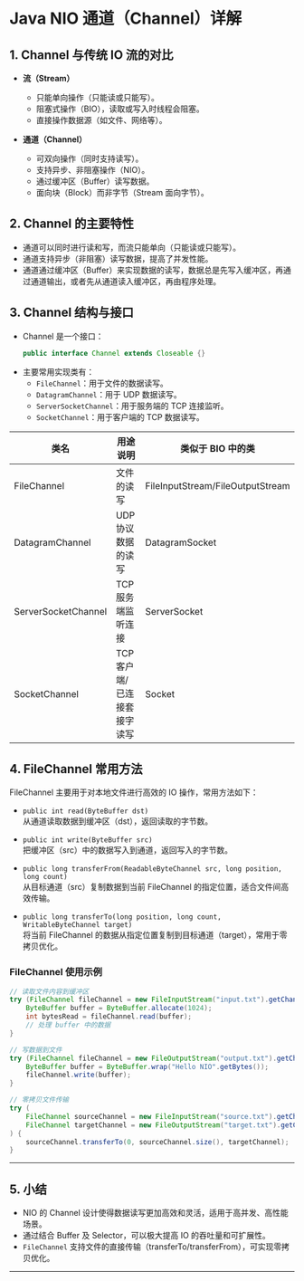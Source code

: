 # Java NIO 通道（Channel）详解

## 1. Channel 与传统 IO 流的对比

- **流（Stream）**
  - 只能单向操作（只能读或只能写）。
  - 阻塞式操作（BIO），读取或写入时线程会阻塞。
  - 直接操作数据源（如文件、网络等）。

- **通道（Channel）**
  - 可双向操作（同时支持读写）。
  - 支持异步、非阻塞操作（NIO）。
  - 通过缓冲区（Buffer）读写数据。
  - 面向块（Block）而非字节（Stream 面向字节）。

## 2. Channel 的主要特性

- 通道可以同时进行读和写，而流只能单向（只能读或只能写）。
- 通道支持异步（非阻塞）读写数据，提高了并发性能。
- 通道通过缓冲区（Buffer）来实现数据的读写，数据总是先写入缓冲区，再通过通道输出，或者先从通道读入缓冲区，再由程序处理。

## 3. Channel 结构与接口

- Channel 是一个接口：
  ```java
  public interface Channel extends Closeable {}
  ```
- 主要常用实现类有：
  - `FileChannel`：用于文件的数据读写。
  - `DatagramChannel`：用于 UDP 数据读写。
  - `ServerSocketChannel`：用于服务端的 TCP 连接监听。
  - `SocketChannel`：用于客户端的 TCP 数据读写。

| 类名                | 用途说明                    | 类似于 BIO 中的类                |
| ------------------- | --------------------------- | -------------------------------- |
| FileChannel         | 文件的读写                  | FileInputStream/FileOutputStream |
| DatagramChannel     | UDP 协议数据的读写          | DatagramSocket                   |
| ServerSocketChannel | TCP 服务端监听连接          | ServerSocket                     |
| SocketChannel       | TCP 客户端/已连接套接字读写 | Socket                           |

## 4. FileChannel 常用方法

FileChannel 主要用于对本地文件进行高效的 IO 操作，常用方法如下：

- `public int read(ByteBuffer dst)`  
  从通道读取数据到缓冲区（dst），返回读取的字节数。

- `public int write(ByteBuffer src)`  
  把缓冲区（src）中的数据写入到通道，返回写入的字节数。

- `public long transferFrom(ReadableByteChannel src, long position, long count)`  
  从目标通道（src）复制数据到当前 FileChannel 的指定位置，适合文件间高效传输。

- `public long transferTo(long position, long count, WritableByteChannel target)`  
  将当前 FileChannel 的数据从指定位置复制到目标通道（target），常用于零拷贝优化。

### FileChannel 使用示例

```java
// 读取文件内容到缓冲区
try (FileChannel fileChannel = new FileInputStream("input.txt").getChannel()) {
    ByteBuffer buffer = ByteBuffer.allocate(1024);
    int bytesRead = fileChannel.read(buffer);
    // 处理 buffer 中的数据
}

// 写数据到文件
try (FileChannel fileChannel = new FileOutputStream("output.txt").getChannel()) {
    ByteBuffer buffer = ByteBuffer.wrap("Hello NIO".getBytes());
    fileChannel.write(buffer);
}

// 零拷贝文件传输
try (
    FileChannel sourceChannel = new FileInputStream("source.txt").getChannel();
    FileChannel targetChannel = new FileOutputStream("target.txt").getChannel()
) {
    sourceChannel.transferTo(0, sourceChannel.size(), targetChannel);
}
```

---

## 5. 小结

- NIO 的 Channel 设计使得数据读写更加高效和灵活，适用于高并发、高性能场景。
- 通过结合 Buffer 及 Selector，可以极大提高 IO 的吞吐量和可扩展性。
- `FileChannel` 支持文件的直接传输（transferTo/transferFrom），可实现零拷贝优化。

---